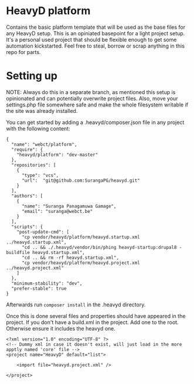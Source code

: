 # HeavyD platform 

Contains the basic platform template that will be used as the base files 
for any HeavyD setup. This is an opiniated basepoint for a light 
project setup. 
It's a personal used project that should be flexible enough to get some 
automation kickstarted. Feel free to steal, borrow or scrap anything in this 
repo for parts. 

# Setting up 
NOTE: Always do this in a separate branch, as mentioned this setup is 
opinionated and can potentially overwrite project files. 
Also, move your settings.php file somewhere safe and make the whole 
filesystem writable if the site was already installed. 

You can get started by adding a .heavyd/composer.json file in any project 
with the following content: 

```
{
  "name": "webct/platform",
  "require": {
    "heavyd/platform": "dev-master"
  },
  "repositories": [
    {
      "type": "vcs",
      "url":  "git@github.com:SurangaPG/heavyd.git"
    }
  ],
  "authors": [
    {
      "name": "Suranga Panagamuwa Gamage",
      "email": "suranga@webct.be"
    }
  ],
  "scripts": {
    "post-update-cmd": [
      "cp vendor/heavyd/platform/heavyd.startup.xml ../heavyd.startup.xml",
      "cd .. && ./.heavyd/vendor/bin/phing heavyd-startup:drupal8 -buildfile heavyd.startup.xml",
      "cd .. && rm -rf heavyd.startup.xml",
      "cp vendor/heavyd/platform/heavyd.project.xml ../heavyd.project.xml"
    ]
  },
  "minimum-stability": "dev",
  "prefer-stable": true
}
```
Afterwards run `composer install` in the .heavyd directory. 

Once this is done several files and properties should have appeared 
in the project. If you don't have a build.xml in the project. Add one 
to the root. Otherwise ensure it includes the heavyd one. 

```
<?xml version="1.0" encoding="UTF-8" ?>
<!-- Dummy xml in case it doesn't exist, will just load in the more apptly named 'core' file -->
<project name="HeavyD" default="list">

    <import file="heavyd.project.xml" />

</project>
```